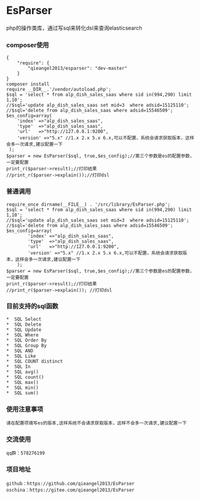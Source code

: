 # EsParser
php的操作类库，通过写sql来转化dsl来查询elasticsearch
### composer使用
    {
        "require": {
            "qieangel2013/esparser": "dev-master"
        }
    }
    composer install
    require __DIR__.'/vendor/autoload.php';
    $sql = 'select * from alp_dish_sales_saas where sid in(994,290) limit 1,10';
    //$sql='update alp_dish_sales_saas set mid=3  where adsid=15125110';
    //$sql='delete from alp_dish_sales_saas where adsid=15546509';
    $es_config=array(
	    'index' =>"alp_dish_sales_saas",
	    'type'  =>"alp_dish_sales_saas",
	    'url'   =>"http://127.0.0.1:9200",
        'version' =>"5.x" //1.x 2.x 5.x 6.x,可以不配置，系统会请求获取版本，这样会多一次请求,建议配置一下
	 );
    $parser = new EsParser($sql, true,$es_config);//第三个参数是es的配置参数，一定要配置
    print_r($parser->result);//打印结果
    //print_r($parser->explain());//打印dsl
### 普通调用
	require_once dirname(__FILE__) . '/src/library/EsParser.php';
	$sql = 'select * from alp_dish_sales_saas where sid in(994,290) limit 1,10';
	//$sql='update alp_dish_sales_saas set mid=3  where adsid=15125110';
	//$sql='delete from alp_dish_sales_saas where adsid=15546509';
	$es_config=array(
        	'index' =>"alp_dish_sales_saas",
        	'type'  =>"alp_dish_sales_saas",
        	'url'   =>"http://127.0.0.1:9200",
            'version' =>"5.x" //1.x 2.x 5.x 6.x,可以不配置，系统会请求获取版本，这样会多一次请求,建议配置一下
    	);
	$parser = new EsParser($sql, true,$es_config);//第三个参数是es的配置参数，一定要配置
	print_r($parser->result);//打印结果
	//print_r($parser->explain()); //打印dsl
### 目前支持的sql函数
    *  SQL Select
    *  SQL Delete
    *  SQL Update
    *  SQL Where
    *  SQL Order By
    *  SQL Group By
    *  SQL AND 
    *  SQL Like
    *  SQL COUNT distinct
    *  SQL In
    *  SQL avg()
    *  SQL count()
    *  SQL max()
    *  SQL min()
    *  SQL sum()
### 使用注意事项
    请在配置项填写es的版本,这样系统不会请求获取版本，这样不会多一次请求,建议配置一下
### 交流使用
    qq群：578276199
### 项目地址
    github：https://github.com/qieangel2013/EsParser
    oschina：https://gitee.com/qieangel2013/EsParser
